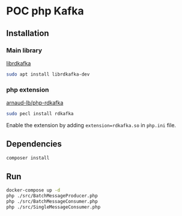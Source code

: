 # POC php Kafka

## Installation

### Main library

[librdkafka](https://github.com/edenhill/librdkafka)

```bash
sudo apt install librdkafka-dev
```

### php extension

[arnaud-lb/php-rdkafka](https://github.com/arnaud-lb/php-rdkafka)

```bash
sudo pecl install rdkafka
```

Enable the extension by adding `extension=rdkafka.so` in `php.ini` file.

## Dependencies

```bash
composer install
```

## Run

```bash
docker-compose up -d
php ./src/BatchMessageProducer.php
php ./src/BatchMessageConsumer.php
php ./src/SingleMessageConsumer.php
```
